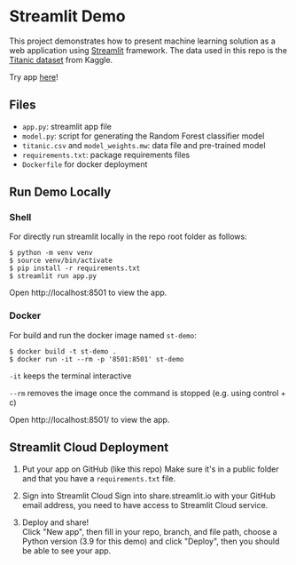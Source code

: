 # Streamlit Demo

This project demonstrates how to present machine learning solution as a web application using [Streamlit](https://www.streamlit.io/) framework. The data used in this repo is the [Titanic dataset](https://www.kaggle.com/c/titanic) from Kaggle.

Try app [here](https://titanic.streamlit.app/)!

## Files

- `app.py`: streamlit app file
- `model.py`: script for generating the Random Forest classifier model
- `titanic.csv` and `model_weights.mw`: data file and pre-trained model
- `requirements.txt`: package requirements files
- `Dockerfile` for docker deployment

## Run Demo Locally 

### Shell

For directly run streamlit locally in the repo root folder as follows:

```shell
$ python -m venv venv
$ source venv/bin/activate
$ pip install -r requirements.txt
$ streamlit run app.py
```
Open http://localhost:8501 to view the app.

### Docker

For build and run the docker image named `st-demo`:

```
$ docker build -t st-demo .
$ docker run -it --rm -p '8501:8501' st-demo
```

`-it` keeps the terminal interactive

`--rm` removes the image once the command is stopped (e.g. using control + c)

Open http://localhost:8501/ to view the app.

## Streamlit Cloud Deployment
 
1. Put your app on GitHub (like this repo)
Make sure it's in a public folder and that you have a `requirements.txt` file.
 
2. Sign into Streamlit Cloud
Sign into share.streamlit.io with your GitHub email address, you need to have access to Streamlit Cloud service.
 
3. Deploy and share!  
Click "New app", then fill in your repo, branch, and file path, choose a Python version (3.9 for this demo) and click "Deploy", then you should be able to see your app.
